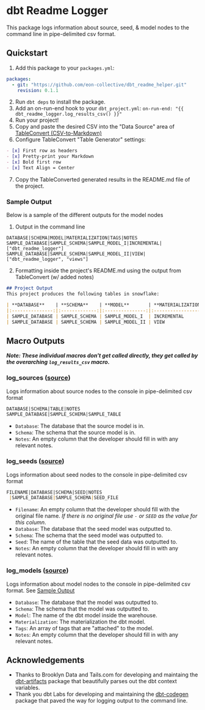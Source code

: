 # dbt Readme Logger
This package logs information about source, seed, & model nodes to the command line in pipe-delimited csv format. 



## Quickstart
1. Add this package to your `packages.yml`:
```yaml
packages:
  - git: "https://github.com/eon-collective/dbt_readme_helper.git"
    revision: 0.1.1
```
2. Run `dbt deps` to install the package.
3. Add an on-run-end hook to your `dbt_project.yml`: `on-run-end: "{{ dbt_readme_logger.log_results_csv() }}"`
4. Run your project!
5. Copy and paste the desired CSV into the "Data Source" area of [TableConvert (CSV-to-Markdown)](https://tableconvert.com/csv-to-markdown)
6. Configure TableConvert "Table Generator" settings:
```markdown
- [x] First row as headers
- [x] Pretty-print your Markdown
- [x] Bold first row
- [x] Text Align = Center
```
7. Copy the TableConverted generated results in the README.md file of the project.

### Sample Output
Below is a sample of the different outputs for the model nodes
1. Output in the command line
```
DATABASE|SCHEMA|MODEL|MATERIALIZATION|TAGS|NOTES
SAMPLE_DATABASE|SAMPLE_SCHEMA|SAMPLE_MODEL_I|INCREMENTAL|["dbt_readme_logger"]
SAMPLE_DATABASE|SAMPLE_SCHEMA|SAMPLE_MODEL_II|VIEW|["dbt_readme_logger", "views"]
```

2. Formatting inside the project's README.md using the output from TableConvert (w/ added notes)
```markdown
## Project Output
This project produces the following tables in snowflake:

| **DATABASE**    | **SCHEMA**    | **MODEL**       | **MATERIALIZATION** | **TAGS**                       | **NOTES**                                                |
|:---------------:|:-------------:|:---------------:|:-------------------:|:------------------------------:|:--------------------------------------------------------:|
| SAMPLE_DATABASE | SAMPLE_SCHEMA | SAMPLE_MODEL_I  | INCREMENTAL         | ["dbt_readme_logger"]          | This model uses the "delete+insert" incremental strategy |
| SAMPLE_DATABASE | SAMPLE_SCHEMA | SAMPLE_MODEL_II | VIEW                | ["dbt_readme_logger", "views"] | This model is a union of other models                    |
```

## Macro Outputs
***Note: These individual macros don't get called directly, they get called by the overarching `log_results_csv` macro.***
### log_sources ([source](macros/log_sources.sql))
Logs information about source nodes to the console in pipe-delimited csv format
```markdown
DATABASE|SCHEMA|TABLE|NOTES
SAMPLE_DATABASE|SAMPLE_SCHEMA|SAMPLE_TABLE
```
- `Database`: The database that the source model is in.
- `Schema`: The schema that the source model is in.
- `Notes`: An empty column that the developer should fill in with any relevant notes.

### log_seeds ([source](macros/log_seeds.sql))
Logs information about seed nodes to the console in pipe-delimited csv format
```markdown
FILENAME|DATABASE|SCHEMA|SEED|NOTES
 |SAMPLE_DATABASE|SAMPLE_SCHEMA|SEED_FILE
```
- `Filename`: An empty column that the developer should fill with the original file name. *If there is no original file use `-` or `SEED` as the value for this column*.
- `Database`: The database that the seed model was outputted to.
- `Schema`: The schema that the seed model was outputted to.
- `Seed`: The name of the table that the seed data was outputted to.
- `Notes`: An empty column that the developer should fill in with any relevant notes.

### log_models ([source](macros/log_models.sql))
Logs information about model nodes to the console in pipe-delimited csv format. See [Sample Output](#Sample-Output)
- `Database`: The database that the model was outputted to.
- `Schema`: The schema that the model was outputted to.
- `Model`: The name of the dbt model inside the warehouse.
- `Materialization`: The materialization the dbt model.
- `Tags`: An array of tags that are "attached" to the model.
- `Notes`: An empty column that the developer should fill in with any relevant notes.

## Acknowledgements
- Thanks to Brooklyn Data and Tails.com for developing and maintaing the [dbt-artifacts](https://github.com/brooklyn-data/dbt_artifacts) package that beautifully parses out the dbt context variables.
- Thank you dbt Labs for developing and maintaining the [dbt-codegen](https://github.com/dbt-labs/dbt-codegen) package that paved the way for logging output to the command line.